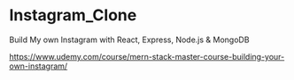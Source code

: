 # Instagram_Clone
Build My own Instagram with React, Express, Node.js &amp; MongoDB

https://www.udemy.com/course/mern-stack-master-course-building-your-own-instagram/
